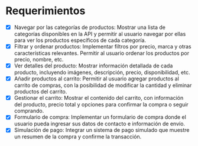 # Requerimientos

- [x] Navegar por las categorías de productos: Mostrar una lista de categorías disponibles en la API y permitir al usuario navegar por ellas para ver los productos específicos de cada categoría.
- [x] Filtrar y ordenar productos: Implementar filtros por precio, marca y otras características relevantes. Permitir al usuario ordenar los productos por precio, nombre, etc.
- [x] Ver detalles del producto: Mostrar información detallada de cada producto, incluyendo imágenes, descripción, precio, disponibilidad, etc.
- [x] Añadir productos al carrito: Permitir al usuario agregar productos al carrito de compras, con la posibilidad de modificar la cantidad y eliminar productos del carrito.
- [x] Gestionar el carrito: Mostrar el contenido del carrito, con información del producto, precio total y opciones para confirmar la compra o seguir comprando.
- [x] Formulario de compra: Implementar un formulario de compra donde el usuario pueda ingresar sus datos de contacto e información de envío.
- [x] Simulación de pago: Integrar un sistema de pago simulado que muestre un resumen de la compra y confirme la transacción.
